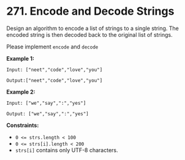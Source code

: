 # 271. Encode and Decode Strings
Design an algorithm to encode a list of strings to a single string. The encoded string is then decoded back to the original list of strings.

Please implement `encode` and `decode`

**Example 1:**

```
Input: ["neet","code","love","you"]

Output:["neet","code","love","you"]

```

**Example 2:**

```
Input: ["we","say",":","yes"]

Output: ["we","say",":","yes"]

```

**Constraints:**

-   `0 <= strs.length < 100`
-   `0 <= strs[i].length < 200`
-   `strs[i]` contains only UTF-8 characters.
